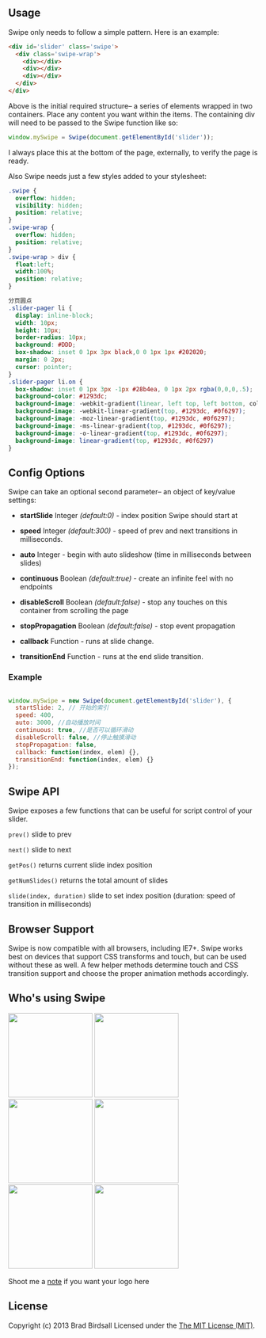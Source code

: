 ## Usage
Swipe only needs to follow a simple pattern. Here is an example:

``` html
<div id='slider' class='swipe'>
  <div class='swipe-wrap'>
    <div></div>
    <div></div>
    <div></div>
  </div>
</div>
```

Above is the initial required structure– a series of elements wrapped in two containers. Place any content you want within the items. The containing div will need to be passed to the Swipe function like so:

``` js
window.mySwipe = Swipe(document.getElementById('slider'));
```

I always place this at the bottom of the page, externally, to verify the page is ready.

Also Swipe needs just a few styles added to your stylesheet:

``` css
.swipe {
  overflow: hidden;
  visibility: hidden;
  position: relative;
}
.swipe-wrap {
  overflow: hidden;
  position: relative;
}
.swipe-wrap > div {
  float:left;
  width:100%;
  position: relative;
}

分页圆点
.slider-pager li {
  display: inline-block;
  width: 10px;
  height: 10px;
  border-radius: 10px;
  background: #DDD;
  box-shadow: inset 0 1px 3px black,0 0 1px 1px #202020;
  margin: 0 2px;
  cursor: pointer;
}
.slider-pager li.on {
  box-shadow: inset 0 1px 3px -1px #28b4ea, 0 1px 2px rgba(0,0,0,.5);
  background-color: #1293dc;
  background-image: -webkit-gradient(linear, left top, left bottom, color-stop(0%, #1293dc), color-stop(100%, #0f6297));
  background-image: -webkit-linear-gradient(top, #1293dc, #0f6297);
  background-image: -moz-linear-gradient(top, #1293dc, #0f6297);
  background-image: -ms-linear-gradient(top, #1293dc, #0f6297);
  background-image: -o-linear-gradient(top, #1293dc, #0f6297);
  background-image: linear-gradient(top, #1293dc, #0f6297)
}
```

## Config Options

Swipe can take an optional second parameter– an object of key/value settings:

- **startSlide** Integer *(default:0)* - index position Swipe should start at

-	**speed** Integer *(default:300)* - speed of prev and next transitions in milliseconds.

- **auto** Integer - begin with auto slideshow (time in milliseconds between slides)

- **continuous** Boolean *(default:true)* - create an infinite feel with no endpoints

- **disableScroll** Boolean *(default:false)* - stop any touches on this container from scrolling the page

- **stopPropagation** Boolean *(default:false)* - stop event propagation
 
-	**callback** Function - runs at slide change.

- **transitionEnd** Function - runs at the end slide transition.

### Example

``` js

window.mySwipe = new Swipe(document.getElementById('slider'), {
  startSlide: 2, // 开始的索引
  speed: 400,
  auto: 3000, //自动播放时间
  continuous: true, //是否可以循环滑动
  disableScroll: false, //停止触摸滑动
  stopPropagation: false,
  callback: function(index, elem) {},
  transitionEnd: function(index, elem) {}
});

```

## Swipe API

Swipe exposes a few functions that can be useful for script control of your slider.

`prev()` slide to prev

`next()` slide to next

`getPos()` returns current slide index position

`getNumSlides()` returns the total amount of slides

`slide(index, duration)` slide to set index position (duration: speed of transition in milliseconds)

## Browser Support
Swipe is now compatible with all browsers, including IE7+. Swipe works best on devices that support CSS transforms and touch, but can be used without these as well. A few helper methods determine touch and CSS transition support and choose the proper animation methods accordingly.

## Who's using Swipe
<img src='http://swipejs.com/assets/swipe-cnn.png' width='170'>
<img src='http://swipejs.com/assets/swipe-airbnb.png' width='170'>
<img src='http://swipejs.com/assets/swipe-nhl.png' width='170'>
<img src='http://swipejs.com/assets/swipe-htc.png' width='170'>
<img src='http://swipejs.com/assets/swipe-thinkgeek.png' width='170'>
<img src='http://swipejs.com/assets/swipe-snapguide.png' width='170'>

Shoot me a [note](mailto:brad@birdsall.co) if you want your logo here

## License
Copyright (c) 2013 Brad Birdsall Licensed under the [The MIT License (MIT)](http://opensource.org/licenses/MIT).
